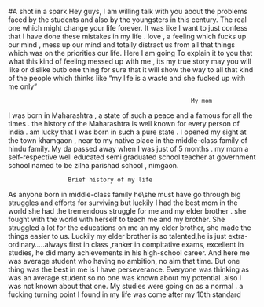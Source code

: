 #A shot in a spark
    Hey guys, I am willing talk with you about the problems faced by the students and also by the youngsters in this century. The real one which might change your life forever. It was like I want to just confess that I have done these mistakes in my life . love , a feeling which fucks up our mind , mess up our mind and totally distract us from all that things which was on the priorities our life.
	Here I am going To explain it to you that what this kind of feeling messed up with me , its my true story may you will like or dislike butb one thing for sure that it will show the way to all that kind of the people which thinks like “my life is a waste and she fucked up with me only”
	
	
	                                                    My mom
							    
							    
							    
I was born in Maharashtra , a state of such a peace and a famous for all the times . the history of the Maharashtra is well known for every person of india . am lucky that I was born in such a pure state . I opened my sight at the town khamgaon , near to my native place in the middle-class family of hindu family. My da passed away when I was just of 5 months . my mom a self-respective well educated semi graduated school teacher at government school named to be zilha parishad school , nimgaon.




	                 Brief history of my life
			 
			 
As anyone born in middle-class family he\she must have go through big struggles and efforts for surviving but luckily I had the best mom in the world she had the tremendous struggle for me and my elder brother . she fought with the world with herself to teach me and my brother. She struggled a lot for the educations on me an my elder brother, she made the things easier to us. Luckily my elder brother is so talented,he is just extra-ordinary…..always first in class ,ranker in compitative exams, excellent in studies, he did many achievements in his high-school career. And here me was average student who having no ambition, no aim that time. But one thing was the best in me is I have perseverance. Everyone was thinking as was an average student so no one was known about my potential .also I was not known about that one. My studies were going on as a normal . a fucking turning point I found in my life was come after my 10th standard	

